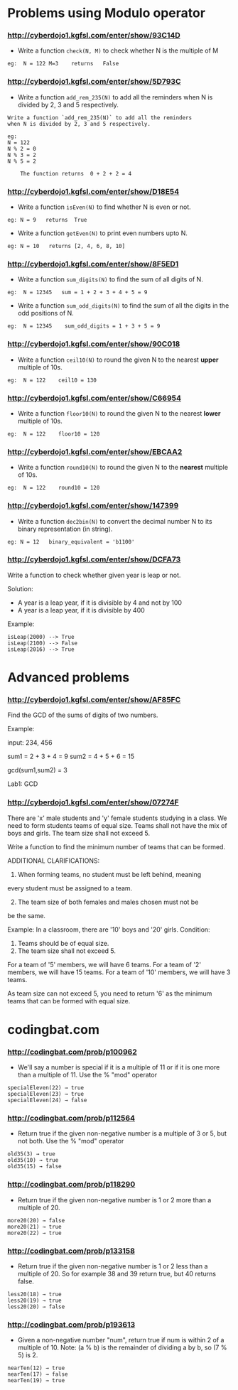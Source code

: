 # Problems using Modulo operator

### http://cyberdojo1.kgfsl.com/enter/show/93C14D

- Write a function `check(N, M)` to check whether N is the multiple of M
```
eg:  N = 122 M=3    returns   False
```

###  http://cyberdojo1.kgfsl.com/enter/show/5D793C
- Write a function `add_rem_235(N)` to add all the reminders when N is divided by 2, 3 and 5 respectively.
```
Write a function `add_rem_235(N)` to add all the reminders 
when N is divided by 2, 3 and 5 respectively.

eg: 
N = 122     
N % 2 = 0  
N % 3 = 2  
N % 5 = 2  

    The function returns  0 + 2 + 2 = 4
```

### http://cyberdojo1.kgfsl.com/enter/show/D18E54
- Write a function `isEven(N)` to find whether N is even or not.
```
eg: N = 9   returns  True
```
- Write a function `getEven(N)` to print even numbers upto N.
```
eg: N = 10   returns [2, 4, 6, 8, 10]
```

### http://cyberdojo1.kgfsl.com/enter/show/8F5ED1

- Write a function `sum_digits(N)` to find the sum of all digits of N.
```
eg:  N = 12345   sum = 1 + 2 + 3 + 4 + 5 = 9
```
- Write a function `sum_odd_digits(N)` to find the sum of all the digits in the odd positions of N.
```
eg:  N = 12345    sum_odd_digits = 1 + 3 + 5 = 9
```

### http://cyberdojo1.kgfsl.com/enter/show/90C018

- Write a function `ceil10(N)` to round the given N to the nearest **upper** multiple of 10s. 
```
eg:  N = 122    ceil10 = 130
```
### http://cyberdojo1.kgfsl.com/enter/show/C66954
- Write a function `floor10(N)` to round the given N to the nearest **lower** multiple of 10s. 
```
eg:  N = 122    floor10 = 120
```
### http://cyberdojo1.kgfsl.com/enter/show/EBCAA2
- Write a function `round10(N)` to round the given N to the **nearest** multiple of 10s. 
```
eg:  N = 122    round10 = 120
```

### http://cyberdojo1.kgfsl.com/enter/show/147399

- Write a function `dec2bin(N)` to convert the decimal number N to its binary representation (in string).
```
eg: N = 12   binary_equivalent = 'b1100'
```
### http://cyberdojo1.kgfsl.com/enter/show/DCFA73
Write a function to check whether given year is leap or not.

Solution:
- A year is a leap year, if it is divisible by 4 and not by 100
- A year is a leap year, if it is divisible by 400

Example:
```
isLeap(2000) --> True
isLeap(2100) --> False
isLeap(2016) --> True
```
# Advanced problems

### http://cyberdojo1.kgfsl.com/enter/show/AF85FC 

Find the GCD of the sums of digits of two numbers. 

Example: 

input: 234, 456 

sum1 = 2 + 3 + 4 = 9 
sum2 = 4 + 5 + 6 = 15 

gcd(sum1,sum2) = 3 

Lab1: GCD 

### http://cyberdojo1.kgfsl.com/enter/show/07274F 

There are 'x' male students and 'y' female students studying in a class. 
We need to form students teams of equal size. Teams shall not have the 
mix of boys and girls. The team size shall not exceed 5. 

Write a function to find the minimum number of teams that can be formed. 

ADDITIONAL CLARIFICATIONS: 

1. When forming teams, no student must be left behind, meaning 

every student must be assigned to a team. 

2. The team size of both females and males chosen must not be 

be the same. 


Example: 
In a classroom, there are '10' boys and '20' girls. 
Condition: 
1. Teams should be of equal size. 
2. The team size shall not exceed 5. 

For a team of '5' members, we will have 6 teams. 
For a team of '2' members, we will have 15 teams. 
For a team of '10' members, we will have 3 teams. 

As team size can not exceed 5, you need to return '6' as the 
minimum teams that can be formed with equal size. 



# codingbat.com

### http://codingbat.com/prob/p100962

- We'll say a number is special if it is a multiple of 11 or if it is one more than a multiple of 11. Use the % "mod" operator 
```
specialEleven(22) → true
specialEleven(23) → true
specialEleven(24) → false
```
### http://codingbat.com/prob/p112564

- Return true if the given non-negative number is a multiple of 3 or 5, but not both. Use the % "mod" operator 
```
old35(3) → true
old35(10) → true
old35(15) → false
```

### http://codingbat.com/prob/p118290
- Return true if the given non-negative number is 1 or 2 more than a multiple of 20. 
```
more20(20) → false
more20(21) → true
more20(22) → true
```

### http://codingbat.com/prob/p133158
- Return true if the given non-negative number is 1 or 2 less than a multiple of 20. So for example 38 and 39 return true, but 40 returns false. 
```
less20(18) → true
less20(19) → true
less20(20) → false
```

### http://codingbat.com/prob/p193613
- Given a non-negative number "num", return true if num is within 2 of a multiple of 10. Note: (a % b) is the remainder of dividing a by b, so (7 % 5) is 2. 
```
nearTen(12) → true
nearTen(17) → false
nearTen(19) → true
```

